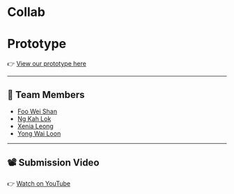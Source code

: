 # Collab

# Prototype
👉 [View our prototype here](https://www.figma.com/proto/YoUtuZnigweihAFWM77fvV/Codenection-2025?node-id=20-2&p=f&t=f6Pjwr5gFztoodNS-1&scaling=scale-down&content-scaling=fixed&page-id=0%3A1&starting-point-node-id=108%3A224)

---

## 👥 Team Members
- [Foo Wei Shan](https://www.linkedin.com/in/foo-wei-shan/)
- [Ng Kah Lok](https://www.linkedin.com/in/ngkahlok/)
- [Xenia Leong](https://www.linkedin.com/in/xenialeong/)
- [Yong Wai Loon](https://www.linkedin.com/in/yong-wai-loon-a48543350/)

---

## 📽️ Submission Video
👉 [Watch on YouTube](https://youtube.com/your-demo-video)
